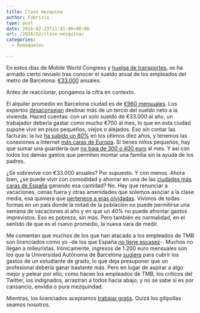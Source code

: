 ```yaml
---
title: Clase mezquina
author: Fabrizio
type: post
date: 2016-02-23T21:41:06+00:00
url: /2016/02/clase-mezquina/
categories:
  - Remoquetes

---
```

En estos días de Mobile World Congress y <a href="http://ccaa.elpais.com/ccaa/2016/02/22/catalunya/1456154307_488394.html" target="_blank">huelga de transportes</a>, se ha armado cierto revuelo tras conocer el sueldo anual de los empleados del metro de Barcelona: [€33.000][1] anuales.

Antes de reaccionar, pongamos la cifra en contexto.

El alquiler promedio en Barcelona ciudad es de <a href="http://www.enalquiler.com/precios/precio-alquiler-vivienda-barcelona_11-9-4596-0.html" target="_blank">€960 mensuales</a>. Los expertos <a href="http://economia.elpais.com/economia/2015/09/03/vivienda/1441292528_745068.html" target="_blank">desaconsejan</a> destinar más de un tercio del sueldo neto a la vivienda. Haced cuentas: con un solo sueldo de €33.000 al año, un trabajador debería gastar como mucho €700 al mes, lo que en esta ciudad supone vivir en pisos pequeños, viejos o alejados. Eso sin contar las facturas: la luz <a href="http://www.elconfidencial.com/economia/2015-08-21/factura-luz-facua-subida-precio_980186/" target="_blank">ha subido un 80%</a> en los últimos diez años, y tenemos las conexiones a Internet <a href="http://www.adslayuda.com/2015/10/05/espana-y-chipre-pagan-el-internet-mas-caro-de-europa/" target="_blank">más caras de Europa</a>. Si tienes niñ<span class="text_exposed_show">os pequeños, hay que sumar una guardería que <a href="https://www.shbarcelona.es/blog/es/cuanto-cuesta-guarderia/" target="_blank">no baja de 300 o 400 euro</a> al mes. Y así con todos los demás gastos que permiten montar una familia sin la ayuda de los padres.<br /> </span>

¿Se sobrevive con €33.000 anuales? Por supuesto. Y con menos. Ahora bien, ¿se puede vivir con comodidad y ahorrar en una de las <a href="http://www.expansion.com/economia/2016/01/24/56a0f964e2704e5d168b45ef.html" target="_blank">ciudades más caras de España</a> ganando esa cantidad? No. Hay que renunciar a vacaciones, cenas fuera y otras amenidades que solemos asociar a la clase media, esa quimera que <a href="http://www.elmundo.es/espana/2015/06/02/555db74e22601d477b8b458c.html" target="_blank">pertenece a eras olvidadas</a>. Vivimos de todas formas en un país donde la mitad de la población no puede permitirse una semana de vacaciones al año y en que un 40% no puede afrontar gastos imprevistos. Eso es pobreza, sin más. Pero también es normalidad, en el sentido de que es el nuevo promedio, la nueva vara de medir.

Me comentan que muchos de los que han atacado a los empleados de TMB son licenciados como yo -de los que España <a href="http://www.elconfidencial.com/alma-corazon-vida/2015-08-20/esto-es-lo-que-pasa-cuando-un-pais-como-espana-tiene-demasiados-universitarios_975727/" target="_blank">no tiene escasez</a>-. Muchos no llegan a mileuristas. Irónicamente, ingresos de 1.200 euro mensuales son los que la Universidad Autónoma de Barcelona <a href="http://www.uab.cat/web/movilidad-e-intercambio-internacional/international-welcome-point/coste-de-la-vida-en-barcelona-1345680662715.html" target="_blank">sugiere</a> para cubrir los gastos de un estudiante de grado, lo que deja presuponer que un profesional debería ganar bastante más. Pero en lugar de aspirar a algo mejor y pelear por ello, como hacen los empleados de TMB, los críticos del Twitter, los indignados, arrastran a todos hacia abajo, y no se sabe si es por cansancio, envidia o pura mezquindad.

Mientras, los licenciados aceptamos <a href="http://www.shouldiworkforfree.com/espanol.htm" target="_blank">trabajar gratis</a>. Quizá los gilipollas seamos nosotros.

 [1]: http://www.elperiodico.com/es/noticias/barcelona/sueldo-trabajadores-metro-barcelona-4916965